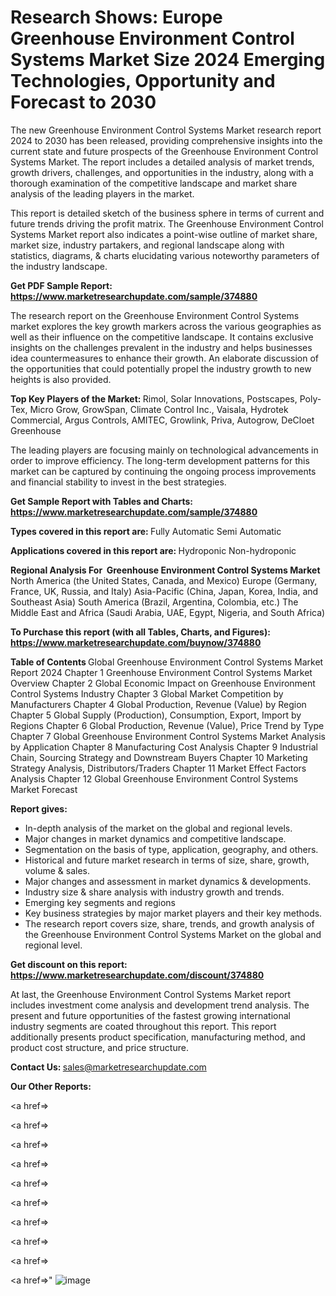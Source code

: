 # Research Shows: Europe Greenhouse Environment Control Systems Market Size 2024 Emerging Technologies, Opportunity and Forecast to 2030

The new Greenhouse Environment Control Systems Market research report 2024 to 2030 has been released, providing comprehensive insights into the current state and future prospects of the Greenhouse Environment Control Systems Market. The report includes a detailed analysis of market trends, growth drivers, challenges, and opportunities in the industry, along with a thorough examination of the competitive landscape and market share analysis of the leading players in the market.

This report is detailed sketch of the business sphere in terms of current and future trends driving the profit matrix. The Greenhouse Environment Control Systems Market report also indicates a point-wise outline of market share, market size, industry partakers, and regional landscape along with statistics, diagrams, &amp; charts elucidating various noteworthy parameters of the industry landscape.

<strong><b>Get PDF Sample Report: <a href=https://www.marketresearchupdate.com/sample/374880>https://www.marketresearchupdate.com/sample/374880</a></b></strong>

The research report on the Greenhouse Environment Control Systems market explores the key growth markers across the various geographies as well as their influence on the competitive landscape. It contains exclusive insights on the challenges prevalent in the industry and helps businesses idea countermeasures to enhance their growth. An elaborate discussion of the opportunities that could potentially propel the industry growth to new heights is also provided.

<strong><b>Top Key Players of the Market:
</b></strong>Rimol, Solar Innovations, Postscapes, Poly-Tex, Micro Grow, GrowSpan, Climate Control Inc., Vaisala, Hydrotek Commercial, Argus Controls, AMITEC, Growlink, Priva, Autogrow, DeCloet Greenhouse<strong><b>
</b></strong>

The leading players are focusing mainly on technological advancements in order to improve efficiency. The long-term development patterns for this market can be captured by continuing the ongoing process improvements and financial stability to invest in the best strategies.

<strong><b>Get Sample Report with Tables and Charts: <a href=https://www.marketresearchupdate.com/sample/374880>https://www.marketresearchupdate.com/sample/374880</a></b></strong>

<strong><b>Types covered in this report are:
</b></strong>Fully Automatic
Semi Automatic<strong><b>
</b></strong>

<strong><b>Applications covered in this report are:
</b></strong>Hydroponic
Non-hydroponic<strong><b>
</b></strong>

<strong><b>Regional Analysis For  Greenhouse Environment Control Systems Market</b></strong><strong><b>
</b></strong>North America (the United States, Canada, and Mexico)
Europe (Germany, France, UK, Russia, and Italy)
Asia-Pacific (China, Japan, Korea, India, and Southeast Asia)
South America (Brazil, Argentina, Colombia, etc.)
The Middle East and Africa (Saudi Arabia, UAE, Egypt, Nigeria, and South Africa)

<strong><b>To Purchase this report (with all Tables, Charts, and Figures): <a href=https://www.marketresearchupdate.com/buynow/374880>https://www.marketresearchupdate.com/buynow/374880</a></b></strong>

<strong><b>Table of Contents</b></strong><strong><b>
</b></strong>Global Greenhouse Environment Control Systems Market Report 2024
Chapter 1 Greenhouse Environment Control Systems Market Overview
Chapter 2 Global Economic Impact on Greenhouse Environment Control Systems Industry
Chapter 3 Global Market Competition by Manufacturers
Chapter 4 Global Production, Revenue (Value) by Region
Chapter 5 Global Supply (Production), Consumption, Export, Import by Regions
Chapter 6 Global Production, Revenue (Value), Price Trend by Type
Chapter 7 Global Greenhouse Environment Control Systems Market Analysis by Application
Chapter 8 Manufacturing Cost Analysis
Chapter 9 Industrial Chain, Sourcing Strategy and Downstream Buyers
Chapter 10 Marketing Strategy Analysis, Distributors/Traders
Chapter 11 Market Effect Factors Analysis
Chapter 12 Global Greenhouse Environment Control Systems Market Forecast

<strong><b>Report gives:</b></strong>

- In-depth analysis of the market on the global and regional levels.
- Major changes in market dynamics and competitive landscape.
- Segmentation on the basis of type, application, geography, and others.
- Historical and future market research in terms of size, share, growth, volume &amp; sales.
- Major changes and assessment in market dynamics &amp; developments.
- Industry size &amp; share analysis with industry growth and trends.
- Emerging key segments and regions
- Key business strategies by major market players and their key methods.
- The research report covers size, share, trends, and growth analysis of the Greenhouse Environment Control Systems Market on the global and regional level.

<strong><b>Get discount on this report: <a href=https://www.marketresearchupdate.com/discount/374880>https://www.marketresearchupdate.com/discount/374880</a></b></strong>

At last, the Greenhouse Environment Control Systems Market report includes investment come analysis and development trend analysis. The present and future opportunities of the fastest growing international industry segments are coated throughout this report. This report additionally presents product specification, manufacturing method, and product cost structure, and price structure.

<strong><b>Contact Us:
</b></strong>sales@marketresearchupdate.com

<strong>Our Other Reports:</strong>

<a href=></a>

<a href=></a>

<a href=></a>

<a href=></a>

<a href=></a>

<a href=></a>

<a href=></a>

<a href=></a>

<a href=></a>

<a href=></a>"
![image](https://github.com/Gayatrikarjule/Market-Analysis-360/assets/97346546/fe845041-d921-4947-aae9-08a78d65db97)
